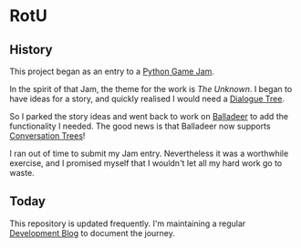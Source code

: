 RotU
====

History
-------

This project began as an entry to a [Python Game Jam](https://itch.io/jam/python-game-jam-8).

In the spirit of that Jam, the theme for the work is *The Unknown*. I began to have ideas for a story,
and quickly realised I would need a [Dialogue Tree](https://en.wikipedia.org/wiki/Dialogue_tree).

So I parked the story ideas and went back to work on [Balladeer](https://tundish.github.io/balladeer/) to
add the functionality I needed. The good news is that Balladeer now supports
[Conversation Trees](https://balladeer.readthedocs.io/en/latest/conversation.html)!

I ran out of time to submit my Jam entry. Nevertheless it was a worthwhile exercise, and I promised
myself that I wouldn't let all my hard work go to waste.

Today
-----

This repository is updated frequently. I'm maintaining a regular
[Development Blog](https://tundish.github.io/repo_of_the_unknown) to document the journey.
